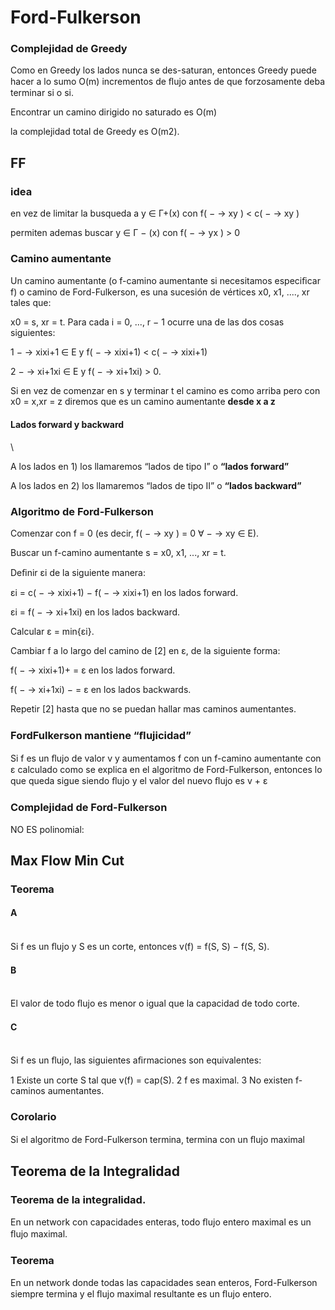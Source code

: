 # Ford-Fulkerson

### Complejidad de Greedy

Como en Greedy los lados nunca se des-saturan, entonces Greedy puede hacer a lo sumo O(m) incrementos de ﬂujo antes de que forzosamente deba terminar si o si.

Encontrar un camino dirigido no saturado es O(m)

la complejidad total de Greedy es O(m2).


## FF


### idea

en vez de limitar la busqueda a y  $\in$  Γ+(x) con f(  $-$ → xy ) < c(  $-$ → xy )

permiten ademas buscar y  $\in$  Γ $-$ (x) con f(  $-$ → yx ) > 0


### Camino aumentante

Un camino aumentante (o f-camino aumentante si necesitamos especiﬁcar f) o camino de Ford-Fulkerson, es una sucesión de vértices x0, x1, ...., xr tales que:

x0 = s, xr = t.
Para cada i = 0, ..., r  $-$  1 ocurre una de las dos cosas siguientes:

1  $-$ → xixi+1  $\in$  E y f(  $-$ → xixi+1) < c(  $-$ → xixi+1)

2  $-$ → xi+1xi  $\in$  E y f(  $-$ → xi+1xi) > 0.

Si en vez de comenzar en s y terminar t el camino es como arriba pero con x0 = x,xr = z diremos que es un camino aumentante
**desde x a z**


#### Lados forward y backward
\

A los lados en 1) los llamaremos “lados de tipo I” o
**“lados forward”**

A los lados en 2) los llamaremos “lados de tipo II” o
**“lados backward”**


### Algoritmo de Ford-Fulkerson

Comenzar con f = 0 (es decir, f(  $-$ → xy ) = 0 $\forall$   $-$ → xy  $\in$  E).

Buscar un f-camino aumentante s = x0, x1, ..., xr = t.

Deﬁnir εi de la siguiente manera:

εi = c(  $-$ → xixi+1)  $-$  f(  $-$ → xixi+1) en los lados forward.

εi = f(  $-$ → xi+1xi) en los lados backward.

Calcular ε = min{εi}.

Cambiar f a lo largo del camino de [2] en ε, de la siguiente forma:

f(  $-$ → xixi+1)+ = ε en los lados forward.

f(  $-$ → xi+1xi) $-$  = ε en los lados backwards.

Repetir [2] hasta que no se puedan hallar mas caminos aumentantes.


### FordFulkerson mantiene “ﬂujicidad”

Si f es un ﬂujo de valor v y aumentamos f con un f-camino aumentante con ε calculado como se explica en el algoritmo de Ford-Fulkerson, entonces lo que queda sigue siendo ﬂujo y el valor del nuevo ﬂujo es v + ε


### Complejidad de Ford-Fulkerson

NO ES polinomial:


## Max Flow Min Cut


### Teorema


#### A
\
Si f es un ﬂujo y S es un corte, entonces v(f) = f(S, S)  $-$  f(S, S).


#### B
\
El valor de todo ﬂujo es menor o igual que la capacidad de todo corte.


#### C
\
Si f es un ﬂujo, las siguientes aﬁrmaciones son equivalentes:

1 Existe un corte S tal que v(f) = cap(S).
2 f es maximal.
3 No existen f-caminos aumentantes.


### Corolario

Si el algoritmo de Ford-Fulkerson termina, termina con un ﬂujo maximal


## Teorema de la Integralidad


### Teorema de la integralidad.

En un network con capacidades enteras, todo ﬂujo entero maximal es un ﬂujo maximal.


### Teorema
En un network donde todas las capacidades sean enteros, Ford-Fulkerson siempre termina y el ﬂujo maximal resultante es un ﬂujo entero.

